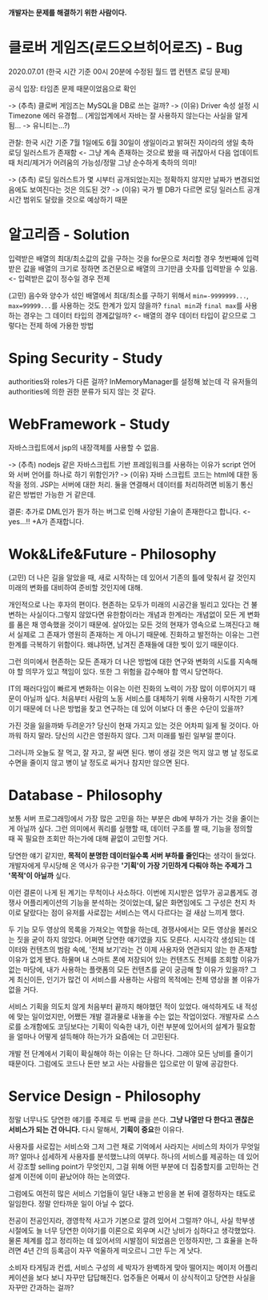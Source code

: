 **개발자는 문제를 해결하기 위한 사람이다.**

# 클로버 게임즈(로드오브히어로즈) - Bug

2020.07.01 (한국 시간 기준 00시 20분에 수정된 월드 맵 컨텐츠 로딩 문제)

공식 입장: 타임존 문제 때문이었음으로 확인

-> (추측) 클로버 게임즈는 MySQL을 DB로 쓰는 걸까? -> (이유) Driver 속성 설정 시 Timezone 에러 유경험... (게임업계에서 자바는 잘 사용하지 않는다는 사실을 알게 됨... -> 유니티는...?)

관찰: 한국 시간 기준 7월 1일에도 6월 30일이 생일이라고 밝혀진 자이라의 생일 축하 로딩 일러스트가 존재함 <- 그냥 계속 존재하는 것으로 봤을 때 귀찮아서 다음 업데이트 때 처리/제거가 어려움의 가능성/정말 그냥 순수하게 축하의 의미!

-> (추측) 로딩 일러스트가 몇 시부터 공개되었는지는 정확하지 않지만 날짜가 변경되었음에도 보여진다는 것은 의도된 것? -> (이유) 국가 별 DB가 다르면 로딩 일러스트 공개 시간 범위도 달랐을 것으로 예상하기 때문

# 알고리즘 - Solution

입력받은 배열의 최대/최소값의 값을 구하는 것을 for문으로 처리할 경우 첫번째에 입력받은 값을 배열의 크기로 정하면 조건문으로 배열의 크기만큼 숫자를 입력받을 수 있음. <- 입력받은 값이 정수일 경우 전제

(고민) 음수와 양수가 섞인 배열에서 최대/최소를 구하기 위해서 `min=-9999999...`, `max=99999...`를 사용하는 것도 한계가 있지 않을까? `final min`과 `final max`를 사용하는 경우는 그 데이터 타입의 경계값일까? <- 배열의 경우 데이터 타입이 같으므로 그렇다는 전제 하에 가용한 방법

# Sping Security -  Study

authorities와 roles가 다른 걸까? InMemoryManager를 설정해 놨는데 각 유저들의 authorities에 의한 권한 분류가 되지 않는 것 같다.

# WebFramework - Study

자바스크립트에서 jsp의 내장객체를 사용할 수 없음.

-> (추측) nodejs 같은 자바스크립트 기반 프레임워크를 사용하는 이유가 script 언어와 서버 언어를 하나로 하기 위함인가? -> (이유) 자바 스크립트 코드는 html에 대한 동작을 정의. JSP는 서버에 대한 처리. 둘을 연결해서 데이터를 처리하려면 비동기 통신 같은 방법만 가능한 거 같은데. 

결론: 추가로 DML인가 뭔가 하는 버그로 인해 사양된 기술이 존재한다고 합니다. <-yes...!! +A가 존재합니다.

# Wok&Life&Future - Philosophy

(고민) 더 나은 길을 알았을 때, 새로 시작하는 데 있어서 기존의 틀에 맞춰서 갈 것인지 미래의 변화를 대비하여 준비할 것인지에 대해.

개인적으로 나는 후자의 편이다. 현존하는 모두가 미래의 시공간을 빌리고 있다는 건 불변하는 사실이다.그렇지 않았다면 유한함이라는 개념과 한계라는 개념없이 모든 게 변화를 품은 채 영속했을 것이기 때문에. 살아있는 모든 것의 현재가 영속으로 느껴진다고 해서 실제로 그 존재가 영원히 존재하는 게 아니기 때문에. 진화하고 발전하는 이유는 그런 한계를 극복하기 위함이다. 왜냐하면, 남겨진 존재들에 대한 빚이 있기 때문이다.

그런 의미에서 현존하는 모든 존재가 더 나은 방법에 대한 연구와 변화의 시도를 지속해야 할 의무가 있고 책임이 있다. 또한 그 위험을 감수해야 함 역시 당연하다.

IT의 패러다임이 빠르게 변화하는 이유는 이런 진화의 노력이 가장 많이 이루어지기 때문이 아닐까 싶다. 처음부터 사람의 노동 서비스를 대체하기 위해 사용하기 시작한 기계이기 때문에 더 나은 방법을 찾고 연구하는 데 있어 이보다 더 좋은 수단이 있을까?

가진 것을 잃을까봐 두려운가? 당신이 현재 가지고 있는 것은 어차피 잃게 될 것이다. 아까워 하지 말라. 당신의 시간은 영원하지 않다. 그저 미래를 빌린 일부일 뿐이다.

그러니까 오늘도 잘 먹고, 잘 자고, 잘 싸면 된다. 병이 생길 것은 먹지 않고 병 날 정도로 수면을 줄이지 않고 병이 날 정도로 싸거나 참지만 않으면 된다.

# Database - Philosophy

보통 서버 프로그래밍에서 가장 많은 고민을 하는 부분은 db에 부하가 가는 것을 줄이는 게 아닐까 싶다. 그런 의미에서 쿼리를 실행할 때, 데이터 구조를 짤 때, 기능을 정의할 때 꼭 필요한 조회만 하는가에 대해 끝없이 고민할 거다.

당연한 얘기 같지만, **목적이 분명한 데이터일수록 서버 부하를 줄인다**는 생각이 들었다. 개발자에게 무시당해 온 역사가 유구한 **'기획'이 가장 기민하게 다뤄야 하는 주제가 그 '목적'이 아닐까** 싶다.

이런 결론이 나게 된 계기는 무척이나 사소하다. 이번에 지시받은 업무가 공교롭게도 경쟁사 어플리케이션의 기능을 분석하는 것이었는데, 닮은 화면임에도 그 구성은 천지 차이로 달랐다는 점이 유저를 사로잡는 서비스는 역시 다르다는 걸 새삼 느끼게 했다.

두 기능 모두 영상의 목록을 가져오는 역할을 하는데, 경쟁사에서는 모든 영상을 불러오는 짓을 굳이 하지 않았다. 어쩌면 당연한 얘기였을 지도 모른다. 시시각각 생성되는 데이터와 컨텐츠의 범람 속에, '전체 보기'라는 건 이제 사용자와 연관되지 않는 한 존재할 이유가 없게 됐다. 하물며 내 스마트 폰에 저장되어 있는 컨텐츠도 전체를 조회할 이유가 없는 마당에, 내가 사용하는 플랫폼의 모든 컨텐츠를 굳이 궁금해 할 이유가 있을까? 그게 최신이든, 인기가 많건 이 서비스를 사용하는 사람의 목적에는 전체 영상을 볼 이유가 없을 거다.

서비스 기획을 의도치 않게 처음부터 끝까지 해야했던 적이 있었다. 애석하게도 내 적성에 맞는 일이었지만, 어쨌든 개발 결과물로 내놓을 수는 없는 작업이었다. 개발자로 스스로를 소개함에도 코딩보다는 기획이 익숙한 내가, 이런 부분에 있어서의 설계가 필요함을 얼마나 어떻게 설득해야 하는가가 요즘에는 더 고민된다.

개발 전 단계에서 기획이 확실해야 하는 이유는 단 하나다. 그래야 모든 낭비를 줄이기 때문이다. 그럼에도 코드나 돈만 보고 사는 사람들은 입으로만 이 말에 공감한다.

# Service Design - Philosophy

정말 너무나도 당연한 얘기를 주제로 두 번째 글을 쓴다. **그냥 나열만 다 한다고 괜찮은 서비스가 되는 건 아니다.** 다시 말해서, **기획이 중요**한 이유다.

사용자를 사로잡는 서비스와 그저 그런 채로 기억에서 사라지는 서비스의 차이가 무엇일까? 얼마나 섬세하게 사용자를 분석했느냐의 여부다. 하나의 서비스를 제공하는 데 있어서 강조할 selling point가 무엇인지, 그걸 위해 어떤 부분에 더 집중할지를 고민하는 건 설계 이전에 이미 끝났어야 하는 논의였다.

그럼에도 여전히 많은 서비스 기업들이 일단 내놓고 반응을 본 뒤에 결정하자는 태도로 일임한다. 정말 안타까운 일이 아닐 수 없다.

전공이 전공인지라, 경영학적 사고가 기본으로 깔려 있어서 그럴까? 아니, 사실 학부생 시절에도 늘 너무 당연한 이야기를 이론으로 외우며 시간 낭비가 심하다고 생각했었다. 물론 체계를 잡고 정리하는 데 있어서의 시발점이 되었음은 인정하지만, 그 효율을 논하려면 4년 간의 등록금이 자꾸 억울하게 떠오르니 그만 두는 게 낫다.

소비자 타게팅과 컨셉, 서비스 구성의 세 박자가 완벽하게 맞아 떨어지는 메이저 어플리케이션을 보다 보니 자꾸만 답답해진다. 업주들은 어째서 이 상식적이고 당연한 사실을 자꾸만 간과하는 걸까?
